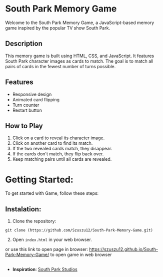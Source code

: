 # South Park Memory Game

Welcome to the South Park Memory Game, a JavaScript-based memory game inspired by the popular TV show South Park.

## Description

This memory game is built using HTML, CSS, and JavaScript. It features South Park character images as cards to match. The goal is to match all pairs of cards in the fewest number of turns possible.

## Features

- Responsive design
- Animated card flipping
- Turn counter
- Restart button

## How to Play

1. Click on a card to reveal its character image.
2. Click on another card to find its match.
3. If the two revealed cards match, they disappear.
4. If the cards don't match, they flip back over.
5. Keep matching pairs until all cards are revealed.

# Getting Started:
To get started with Game, follow these steps:

## Instalation:

1. Clone the repository:
```
git clone (https://github.com/Szuszu12/South-Park-Memory-Game.git)
```

2. Open `index.html` in your web browser.

or use this link to open page in browser: https://szuszu12.github.io/South-Park-Memory-Game/ to open game in web browser

##

- **Inspiration**: [South Park Studios](https://www.southparkstudios.com/)

